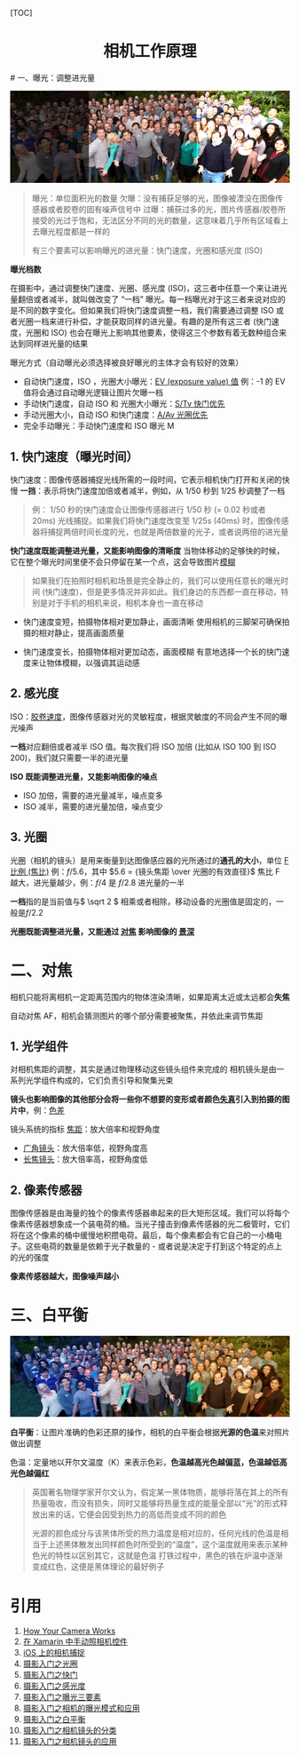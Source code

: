[TOC]

<h1><center> 相机工作原理</center></h1>
# 一、曝光：调整进光量

![](./images/exposure.png)


> 曝光：单位面积光的数量
> 欠曝：没有捕获足够的光，图像被湮没在图像传感器或者胶卷的固有噪声信号中
> 过曝：捕获过多的光，图片传感器/胶卷所接受的光过于饱和，无法区分不同的光的数量，这意味着几乎所有区域看上去曝光程度都是一样的
>
> 有三个要素可以影响曝光的进光量：快门速度，光圈和感光度 (ISO)

**曝光档数**

在摄影中，通过调整快门速度、光圈、感光度 (ISO)，这三者中任意一个来让进光量翻倍或者减半，就叫做改变了 “一档” 曝光。每一档曝光对于这三者来说对应的是不同的数字变化。但如果我们将快门速度调整一档，我们需要通过调整 ISO 或者光圈一档来进行补偿，才能获取同样的进光量。有趣的是所有这三者 (快门速度，光圈和 ISO) 也会在曝光上影响其他要素，使得这三个参数有着无数种组合来达到同样进光量的结果

曝光方式（自动曝光必须选择被良好曝光的主体才会有较好的效果）

- 自动快门速度，ISO ，光圈大小曝光：[EV (exposure value) 值](http://zh.wikipedia.org/wiki/曝光值)
例：-1 的 EV 值将会通过自动曝光逻辑让图片欠曝一档
- 手动快门速度，自动 ISO 和 光圈大小曝光：[S/Tv 快门优先](http://zh.wikipedia.org/wiki/快门优先)
- 手动光圈大小，自动 ISO 和快门速度：[A/Av 光圈优先](http://zh.wikipedia.org/wiki/光圈优先)
- 完全手动曝光：手动快门速度和 ISO 曝光 M



## 1. 快门速度（曝光时间）

快门速度：图像传感器捕捉光线所需的一段时间，它表示相机快门打开和关闭的快慢
**一挡**：表示将快门速度加倍或者减半，例如，从 1/50 秒到 1/25 秒调整了一档

> 例： 1/50 秒的快门速度会让图像传感器进行 1/50 秒 (= 0.02 秒或者 20ms) 光线捕捉。如果我们将快门速度改变至 1/25s (40ms) 时，图像传感器将捕捉两倍时间长度的光，也就是两倍数量的光子，或者说两倍的进光量



**快门速度既能调整进光量，又能影响图像的清晰度**
当物体移动的足够快的时候，它在整个曝光时间里便不会只停留在某一个点，这会导致图片[模糊](http://zh.wikipedia.org/wiki/動態模糊)

> 如果我们在拍照时相机和场景是完全静止的，我们可以使用任意长的曝光时间 (快门速度)，但是更多情况并非如此。我们身边的东西都一直在移动，特别是对于手机的相机来说，相机本身也一直在移动

- 快门速度变短，拍摄物体相对更加静止，画面清晰
  使用相机的三脚架可确保拍摄的相对静止，提高画面质量

- 快门速度变长，拍摄物体相对更加动态，画面模糊
  有意地选择一个长的快门速度来让物体模糊，以强调其运动感

  

## 2. 感光度

ISO：[胶卷速度](http://zh.wikipedia.org/wiki/感光度)，图像传感器对光的灵敏程度，根据灵敏度的不同会产生不同的曝光噪声

**一档**对应翻倍或者减半 ISO 值。每次我们将 ISO 加倍 (比如从 ISO 100 到 ISO 200)，我们就只需要一半的进光量

**ISO 既能调整进光量，又能影响图像的噪点**

- ISO 加倍，需要的进光量减半，噪点变多
- ISO 减半，需要的进光量加倍，噪点变少



## 3. 光圈

光圈（相机的镜头）是用来衡量到达图像感应器的光所通过的**通孔的大小**，单位 [F 比例 (焦比)](http://zh.wikipedia.org/wiki/焦比) 
例：$f$/5.6，其中 $5.6 = {镜头焦距 \over 光圈的有效直径}$
焦比 F 越大，进光量越少，例：$f$/4 是 $f$/2.8 进光量的一半

**一档**指的是当前值与$ \sqrt 2 $  相乘或者相除，移动设备的光圈值是固定的，一般是$f$/2.2

**光圈既能调整进光量，又能通过 [对焦](https://objccn.io/issue-21-1/#Focus) 影响图像的 [景深](http://zh.wikipedia.org/wiki/景深)**



# 二、对焦

相机只能将离相机一定距离范围内的物体渲染清晰，如果距离太近或太远都会**失焦**

自动对焦 AF，相机会猜测图片的哪个部分需要被聚焦，并依此来调节焦距



## 1. 光学组件

对相机焦距的调整，其实是通过物理移动这些镜头组件来完成的
相机镜头是由一系列光学组件构成的，它们负责引导和聚集光束

**镜头也影响图像的其他部分会将一些你不想要的变形或者颜色[失真](http://zh.wikipedia.org/wiki/畸變)引入到拍摄的图片中**，例：[色差](http://zh.wikipedia.org/wiki/色差)

镜头系统的指标 [焦距](http://zh.wikipedia.org/wiki/焦距)：放大倍率和视野角度

- [广角镜头](http://zh.wikipedia.org/wiki/广角镜)：放大倍率低，视野角度高
- [长焦镜头](http://en.wikipedia.org/wiki/Long-focus_lens)：放大倍率高，视野角度低



## 2. 像素传感器

图像传感器是由海量的独个的像素传感器串起来的巨大矩形区域。我们可以将每个像素传感器想象成一个装电荷的桶。当光子撞击到像素传感器的光二极管时，它们将在这个像素的桶中缓慢地积攒电荷。最后，每个像素都会有它自己的一小桶电子。这些电荷的数量是依赖于光子数量的 - 或者说是决定于打到这个特定的点上的光的强度

**像素传感器越大，图像噪声越小**



# 三、白平衡

![](./images/white_balance.png)

**白平衡**：让图片准确的色彩还原的操作，相机的白平衡会根据**光源的色温**来对照片做出调整

色温：定量地以开尔文温度（K）来表示色彩，**色温越高光色越偏蓝，色温越低高光色越偏红**

> 英国著名物理学家开尔文认为，假定某一黑体物质，能够将落在其上的所有热量吸收，而没有损失，同时又能够将热量生成的能量全部以“光”的形式释放出来的话，它便会因受到热力的高低而变成不同的颜色
>
> 光源的颜色成分与该黑体所受的热力温度是相对应的，任何光线的色温是相当于上述黑体散发出同样颜色时所受到的“温度”，这个温度就用来表示某种色光的特性以区别其它，这就是色温
> 打铁过程中，黑色的铁在炉温中逐渐变成红色，这便是黑体理论的最好例子





# 引用

1. [How Your Camera Works](http://www.objc.io/issue-21/how-your-camera-works.html)
2. [在 Xamarin 中手动照相机控件](https://docs.microsoft.com/zh-cn/xamarin/ios/user-interface/controls/intro-to-manual-camera-controls)
3. [iOS 上的相机捕捉](https://www.jianshu.com/p/59f8c695f6ed)
4. [摄影入门之光圈](https://zhuanlan.zhihu.com/p/24076867)
5. [摄影入门之快门](https://zhuanlan.zhihu.com/p/25375932)
6. [摄影入门之感光度](https://zhuanlan.zhihu.com/p/25588177)
7. [摄影入门之曝光三要素](https://zhuanlan.zhihu.com/p/26309412)
8. [摄影入门之相机的曝光模式和应用](https://zhuanlan.zhihu.com/p/28972811)
9. [摄影入门之白平衡](https://zhuanlan.zhihu.com/p/26899270)
10. [摄影入门之相机镜头的分类](https://zhuanlan.zhihu.com/p/28613397)
11. [摄影入门之相机镜头的应用](https://zhuanlan.zhihu.com/p/28941021)




